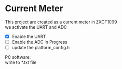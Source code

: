 # Current Meter  
 
This project are created as a current meter in ZXCT1009   
we activate the UART and ADC  
- [x] Enable the UART  
- [ ] Enable the ADC in Progress  
- [ ] update the platform_config.h  
  
PC software:  
write to *.txt file  

